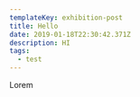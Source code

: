 ```yaml
---
templateKey: exhibition-post
title: Hello
date: 2019-01-18T22:30:42.371Z
description: HI
tags:
  - test
---
```

Lorem
